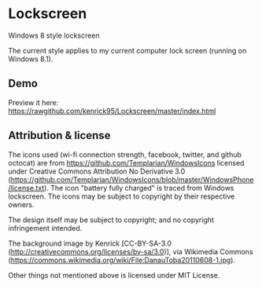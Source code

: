 Lockscreen
==========

Windows 8 style lockscreen

The current style applies to my current computer lock screen (running on Windows 8.1).

Demo
----
Preview it here: https://rawgithub.com/kenrick95/Lockscreen/master/index.html

Attribution & license
----

The icons used (wi-fi connection strength, facebook, twitter, and github octocat) are from https://github.com/Templarian/WindowsIcons licensed under Creative Commons Attribution No Derivative 3.0 (https://github.com/Templarian/WindowsIcons/blob/master/WindowsPhone/license.txt). The icon "battery fully charged" is traced from Windows lockscreen. The icons may be subject to copyright by their respective owners.

The design itself may be subject to copyright; and no copyright infringement intended.

The background image by Kenrick [CC-BY-SA-3.0 (http://creativecommons.org/licenses/by-sa/3.0)], via Wikimedia Commons (https://commons.wikimedia.org/wiki/File:DanauToba20110608-1.jpg).

Other things not mentioned above is licensed under MIT License.
